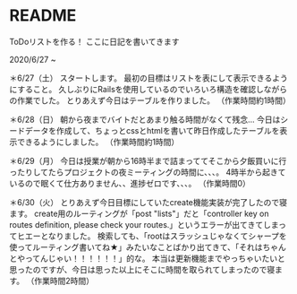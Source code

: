 # README

ToDoリストを作る！
ここに日記を書いてきます

2020/6/27 ~

＊6/27（土）
スタートします。
最初の目標はリストを表にして表示できるようにすること。
久しぶりにRailsを使用しているのでいろいろ構造を確認しながらの作業でした。
とりあえず今日はテーブルを作りました。
（作業時間約1時間）

＊6/28（日）
朝から夜までバイトだとあまり触る時間がなくて残念...
今日はシードデータを作成して、ちょっとcssとhtmlを書いて昨日作成したテーブルを表示できるようにしました。
（作業時間約1時間）

＊6/29（月）
今日は授業が朝から16時半まで詰まっててそこから夕飯買いに行ったりしてたらプロジェクトの夜ミーティングの時間に、、、。
4時半から起きているので眠くて仕方ありません、、進捗ゼロです、、、。
（作業時間0）

＊6/30（火）
とりあえず今日目標にしていたcreate機能実装が完了したので寝ます。
create用のルーティングが「post "lists"」だと「controller key on routes definition, please check your routes.」というエラーが出てきてしまってヒエーとなりました。
検索しても、「rootはスラッシュじゃなくてシャープを使ってルーティング書いてね★」みたいなことばかり出てきて、「それはちゃんとやってんじゃい！！！！！！」的な。
本当は更新機能までやっちゃいたいと思ったのですが、今日は思った以上にそこに時間を取られてしまったので寝ます。
（作業時間2時間）
